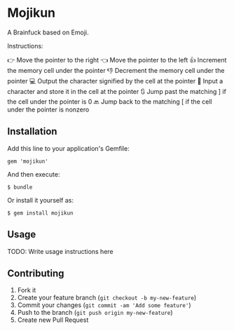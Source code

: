 # Mojikun

A Brainfuck based on Emoji.

Instructions:

👉  Move the pointer to the right
👈  Move the pointer to the left
👍  Increment the memory cell under the pointer
👎  Decrement the memory cell under the pointer
💻  Output the character signified by the cell at the pointer
💾  Input a character and store it in the cell at the pointer
🔃  Jump past the matching ] if the cell under the pointer is 0
🔙  Jump back to the matching [ if the cell under the pointer is nonzero

## Installation

Add this line to your application's Gemfile:

    gem 'mojikun'

And then execute:

    $ bundle

Or install it yourself as:

    $ gem install mojikun

## Usage

TODO: Write usage instructions here

## Contributing

1. Fork it
2. Create your feature branch (`git checkout -b my-new-feature`)
3. Commit your changes (`git commit -am 'Add some feature'`)
4. Push to the branch (`git push origin my-new-feature`)
5. Create new Pull Request
